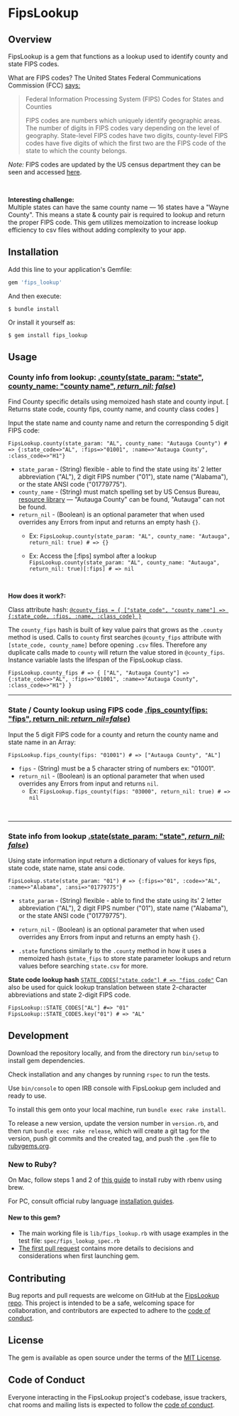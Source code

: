 # FipsLookup

## Overview

FipsLookup is a gem that functions as a lookup used to identify county and state FIPS codes.

What are FIPS codes? The United States Federal Communications Commission (FCC) [says:](https://transition.fcc.gov/oet/info/maps/census/fips/fips.txt)

> Federal Information Processing System (FIPS) Codes for States and Counties
>
> FIPS codes are numbers which uniquely identify geographic areas.  The number of 
digits in FIPS codes vary depending on the level of geography.  State-level FIPS
codes have two digits, county-level FIPS codes have five digits of which the 
first two are the FIPS code of the state to which the county belongs.

_Note:_ FIPS codes are updated by the US census department they can be seen and accessed [here](https://www.census.gov/library/reference/code-lists/ansi.html).

<br>

**Interesting challenge:** <br>
Multiple states can have the same county name — 16 states have a "Wayne County". This means a state & county pair is required to lookup and return the proper FIPS code.
This gem utilizes memoization to increase lookup efficiency to csv files without adding complexity to your app.

## Installation

Add this line to your application's Gemfile:

```ruby
gem 'fips_lookup'
```

And then execute:

    $ bundle install

Or install it yourself as:

    $ gem install fips_lookup

## Usage

### County info from lookup:  [.county(state_param: "state", county_name: "county name", _return_nil: false_)](/fips_lookup/lib/fips_lookup.rb?#L24)

Find County specific details using memoized hash state and county input. [ Returns state code, county fips, county name, and county class codes ]

Input the state name and county name and return the corresponding 5 digit FIPS code:
```
FipsLookup.county(state_param: "AL", county_name: "Autauga County") # => {:state_code=>"AL", :fips=>"01001", :name=>"Autauga County", :class_code=>"H1"}
```

* `state_param` - (String) flexible - able to find the state using its' 2 letter abbreviation ("AL"), 2 digit FIPS number ("01"), state name ("Alabama"), or the state ANSI code ("01779775").
* `county_name` - (String) must match spelling set by US Census Bureau, [resource library](https://www.census.gov/library/reference/code-lists/ansi.html)
— "Autauga County" can be found, "Autauga" can not be found.
* `return_nil` - (Boolean) is an optional parameter that when used overrides any Errors from input and returns an empty hash `{}`.
    * Ex:  `FipsLookup.county(state_param: "AL", county_name: "Autauga", return_nil: true) # => {}`

    * Ex: Access the [:fips] symbol after a lookup `FipsLookup.county(state_param: "AL", county_name: "Autauga", return_nil: true)[:fips] # => nil`

<br>

**How does it work?:**

Class attribute hash: [`@county_fips = { ["state_code", "county name"] => {:state_code, :fips, :name, :class_code} }`](/fips_lookup/lib/fips_lookup.rb?#L21)

The `county_fips` hash is built of key value pairs that grows as the `.county` method is used. Calls to `county` first searches `@county_fips` attribute with `[state_code, county_name]` before opening `.csv` files.  Therefore any duplicate calls made to `county` will return the value stored in `@county_fips`.  Instance variable lasts the lifespan of the FipsLookup class.
```
FipsLookup.county_fips # => { ["AL", "Autauga County"] => {:state_code=>"AL", :fips=>"01001", :name=>"Autauga County", :class_code=>"H1"} }
```

<hr>

### State / County lookup using FIPS code [.fips_county(fips: "fips", return_nil: _return_nil=false_)](/fips_lookup/lib/fips_lookup.rb?#L38)

Input the 5 digit FIPS code for a county and return the county name and state name in an Array:
```
FipsLookup.fips_county(fips: "01001") # => ["Autauga County", "AL"]
```

* `fips` - (String) must be a 5 character string of numbers ex: "01001".
* `return_nil` - (Boolean) is an optional parameter that when used overrides any Errors from input and returns `nil`.
    * Ex: `FipsLookup.fips_county(fips: "03000", return_nil: true) # => nil`

<br>

<hr>

### State info from lookup [.state(state_param: "state", _return_nil: false_)](/fips_lookup/lib/fips_lookup.rb?#L33)

Using state information input return a dictionary of values for keys fips, state code, state name, state ansi code.

```
FipsLookup.state(state_param: "01") # => {:fips=>"01", :code=>"AL", :name=>"Alabama", :ansi=>"01779775"}
```

* `state_param` - (String) flexible - able to find the state using its' 2 letter abbreviation ("AL"), 2 digit FIPS number ("01"), state name ("Alabama"), or the state ANSI code ("01779775").
* `return_nil` - (Boolean) is an optional parameter that when used overrides any Errors from input and returns an empty hash `{}`.

* `.state` functions similarly to the `.county` method in how it uses a memoized hash `@state_fips` to store state parameter lookups and return values before searching `state.csv` for more.

**State code lookup hash** [`STATE_CODES["state code"] # => "fips code"`](/fips_lookup/lib/fips_lookup.rb?#L8)
Can also be used for quick lookup translation between state 2-character abbreviations and state 2-digit FIPS code.
```
FipsLookup::STATE_CODES["AL"] #=> "01"
FipsLookup::STATE_CODES.key("01") # => "AL"
```


## Development

Download the repository locally, and from the directory run `bin/setup` to install gem dependencies.

Check installation and any changes by running `rspec` to run the tests. 

Use `bin/console` to open IRB console with FipsLookup gem included and ready to use.

To install this gem onto your local machine, run `bundle exec rake install`. 

To release a new version, update the version number in `version.rb`, and then run `bundle exec rake release`, which will create a git tag for the version, push git commits and the created tag, and push the `.gem` file to [rubygems.org](https://rubygems.org).

### New to Ruby?
On Mac, follow steps 1 and 2 of [this guide](https://www.digitalocean.com/community/tutorials/how-to-install-ruby-on-rails-with-rbenv-on-macos) to install ruby with rbenv using brew.

For PC, consult official ruby language [installation guides](https://www.ruby-lang.org/en/documentation/installation/).

#### New to this gem?

* The main working file is `lib/fips_lookup.rb` with usage examples in the test file: `spec/fips_lookup_spec.rb`
* [The first pull request](https://github.com/3barroso/fips_lookup/pull/1) contains more details to decisions and considerations when first launching gem.


## Contributing

Bug reports and pull requests are welcome on GitHub at the [FipsLookup repo](https://github.com/3barroso/fips_lookup).
This project is intended to be a safe, welcoming space for collaboration, and contributors are expected to adhere to the [code of conduct](https://github.com/3barroso/fips_lookup/blob/main/CODE_OF_CONDUCT.md).

## License

The gem is available as open source under the terms of the [MIT License](https://opensource.org/licenses/MIT).

## Code of Conduct

Everyone interacting in the FipsLookup project's codebase, issue trackers, chat rooms and mailing lists is expected to follow the [code of conduct](https://github.com/3barroso/fips_lookup/blob/main/CODE_OF_CONDUCT.md).
